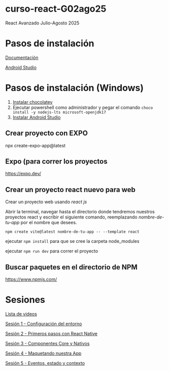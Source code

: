 # curso-react-G02ago25
React Avanzado Julio-Agosto 2025

# Pasos de instalación
[Documentación](https://reactnative.dev/docs/set-up-your-environment?os=windows&platform=android)

[Android Studio](https://developer.android.com/studio?hl=es-419)

# Pasos de instalación (Windows)

1. [Instalar chocolatey](https://chocolatey.org/install)
2. Ejecutar powershell como administrador y pegar el comando ```choco install -y nodejs-lts microsoft-openjdk17```
3. [Instalar Android Studio](https://developer.android.com/studio?hl=es-419)


## Crear proyecto con EXPO

npx create-expo-app@latest

## Expo (para correr los proyectos

https://expo.dev/

## Crear un proyecto react nuevo para web

Crear un proyecto web usando *react js*

Abrir la terminal, navegar hasta el directorio donde tendremos nuestros proyectos react y escribir el siguiente comando, reemplazando *nombre-de-tu-app* por el nombre que desees.

`npm create vite@latest nombre-de-tu-app -- --template react`

ejecutar `npm install` para que se cree la carpeta node_modules

ejecutar `npm run dev` para correr el proyecto

## Buscar paquetes en el directorio de NPM

https://www.npmjs.com/

# Sesiones

[Lista de videos](https://www.youtube.com/playlist?list=PLXDgesVAFKPZ--jE7yeFBtlgyANHx70Ep)

[Sesión 1 - Configuración del entorno](https://youtu.be/6a_cwL3_UBs)

[Sesión 2 - Primeros pasos con React Native](https://youtu.be/HbohNO1LyFM)

[Sesión 3 - Componentes Core y Nativos](https://youtu.be/241HYmackGA)

[Sesión 4 - Maquetando nuestra App](https://youtu.be/jXkLPJ2Ff84)

[Sesión 5 - Eventos, estado y contexto](https://youtu.be/1CfG14_CnDg)
